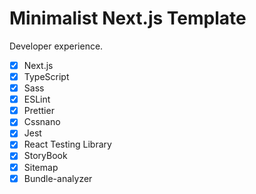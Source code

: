 # Minimalist Next.js Template

Developer experience.

- [x] Next.js
- [x] TypeScript
- [x] Sass
- [x] ESLint
- [x] Prettier
- [x] Cssnano
- [x] Jest
- [x] React Testing Library
- [x] StoryBook
- [x] Sitemap
- [x] Bundle-analyzer

